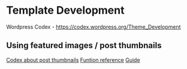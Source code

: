 # Template Development

Wordpress Codex - https://codex.wordpress.org/Theme_Development


## Using featured images / post thumbnails

[Codex about post thumbnails](https://codex.wordpress.org/Post_Thumbnails)
[Funtion reference](https://developer.wordpress.org/reference/functions/get_the_post_thumbnail/)
[Guide](http://www.wpbeginner.com/beginners-guide/how-to-add-featured-image-or-post-thumbnails-in-wordpress/)